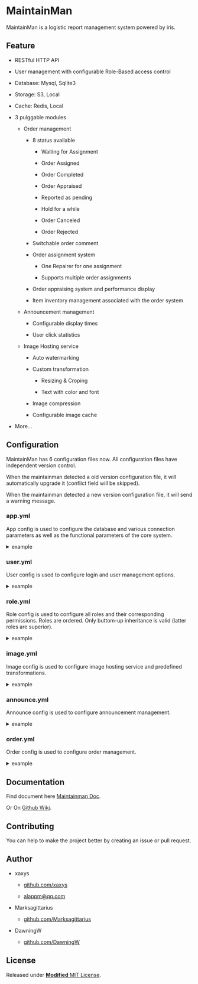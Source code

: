 # MaintainMan

MaintainMan is a logistic report management system powered by iris.

## Feature

- RESTful HTTP API

- User management with configurable Role-Based access control

- Database: Mysql, Sqlite3

- Storage: S3, Local

- Cache: Redis, Local

- 3 pulggable modules

  - Order management

    - 8 status available

      - Waiting for Assignment

      - Order Assigned

      - Order Completed

      - Order Appraised

      - Reported as pending

      - Hold for a while

      - Order Canceled

      - Order Rejected

    - Switchable order comment

    - Order assignment system

      - One Repairer for one assignment

      - Supports multiple order assignments

    - Order appraising system and performance display

    - Item inventory management associated with the order system

  - Announcement management
  
    - Configurable display times

    - User click statistics

  - Image Hosting service
  
    - Auto watermarking

    - Custom transformation

      - Resizing & Croping

      - Text with color and font

    - Image compression

    - Configurable image cache

- More...

## Configuration

MaintainMan has 6 configuration files now. All configuration files have independent version control.

When the maintainman detected a old version configuration file, it will automatically upgrade it (conflict field will be skipped).

When the maintainman detected a new version configuration file, it will send a warning message.

### app.yml

App config is used to configure the database and various connection parameters as well as the functional parameters of the core system.

<details>
<summary>example</summary>

```yaml
app:
  # application name.
  name: "maintainman"
  # listen port.
  listen: ":8080"
  # log level (debug, info, warn, error, fatal).
  loglevel: "debug"

  page:
    # max number of items in a page.
    # http request paramenter `limit` must not exceed this value.
    limit: 100
    # default number of items in a page.
    # this number will be used when http request paramenter `limit`
    # is not specified or <= 0.
    default: 50

token:
  # token secret.
  # IMPORTANT! you'd better change it to a random string or a strong
  # secret key.
  key: ""
  # token expire duration.
  expire: "30m"

database:
  # database type (mysql, sqlite).
  driver: "mysql"
  mysql:
    host: "localhost"
    port: 3306
    name: "maintainman"
    params: "parseTime=true&loc=Local&charset=utf8mb4"
    user: "root"
    password: ""
  sqlite:
    # sqlite database file path.
    path: "maintainman.db"

storage:
  # storage type (local, s3).
  driver: "local"
  local:
    path: "./images"
  # if s3 connection defined here, module config without s3 connection
  # will use the connection defined here.
  s3:
    access_key: ""
    secret_key: ""
    bucket: ""
    region: ""

cache:
  # cache type (local, redis).
  driver: "local"
  # cache limit. if the cache limit is reached, some entries will be
  # evicted automatically.
  # if the cache limit is 0, no entries will not be evicted.
  limit: 268435456 # 256M
  redis:
    host: "localhost"
    port: 6379
    password: ""

```

</details>

### user.yml

User config is used to configure login and user management options.

<details>
<summary>example</summary>

```yaml
wechat:
  # wechat appid.
  appid: ""
  # wechat secret.
  secret: ""
  # whether a unregistered user will be registered on wechat login.
  # if false, reponse code will be `403` when a unregistered user try
  # wechat login.
  # if true, a unregistered user will be registered on wechat login.
  # username will be open_id and user will be assigned a random password.
  fastlogin: true

# the admin user configuration.
# only apply at first initialization.
# IMPORTANT! you'd better change it to some strong password and delete
# belowing entries after the first initialization.
admin:
  name: "admin"
  display_name: "maintainman default admin"
  role_name: "super_admin"
  password: "12345678"

```

</details>

### role.yml

Role config is used to configure all roles and their corresponding permissions. Roles are ordered. Only buttom-up inheritance is valid (latter roles are superior).

<details>
<summary>example</summary>

```yaml
role:

- display_name: 封停用户
  name: banned
  permissions: []
  inheritance: []

- name: guest
  display_name: 访客
  guest: true
  permissions:
  - user.register
  - user.login
  - user.wxlogin
  - user.wxregister
  inheritance: []

- name: user
  display_name: 普通用户
  default: true
  permissions:
  - image.upload
  - image.view
  - user.view
  - user.update
  - user.renew
  - role.view
  - announce.view
  - announce.hit
  - order.view
  - order.create
  - order.cancel
  - order.update
  - order.appraise
  - order.urgence
  - order.comment.view
  - order.comment.create
  - order.comment.delete
  - tag.view.1
  - tag.add.1
  # `tag.add.1` is a special permission.
  # in `perm.?` pattern, if `?` is a number, the number will be compared
  # to judge whether the role has the permission.
  # e.g. if a role has `perm.2`, then the `perm.2` and `perm.1` will be
  # judge as true.
  inheritance:
  - guest

- name: maintainer
  display_name: 维护工
  permissions:
  - order.viewfix
  - order.reject
  - order.report
  - order.complete
  - item.consume
  - item.viewall
  - tag.view.2
  - tag.add.2
  inheritance:
  - user

- name: super_maintainer
  display_name: 维护工（可自行接单）
  permissions:
  - order.selfassign
  - order.viewall
  inheritance:
  - maintainer

- name: admin
  display_name: 管理员
  permissions:
  - image.*
  - division.*
  - announce.*
  - order.*
  - tag.*
  - item.*
  # in `perm.*` pattern, `*` means any, all sub permissions under perm will
  # be judged as true.
  inheritance:
  - maintainer

- name: super_admin
  display_name: 超级管理员
  permissions:
  - '*'
  inheritance:
  - admin

```

</details>

### image.yml

Image config is used to configure image hosting service and predefined transformations.

<details>
<summary>example</summary>

```yaml
# jpeg compression quality.
jpeg_quality: 80
# max gif color number.
gif_num_colors: 256
# all image after transformation will be cached as jpeg.
cache_as_jpeg: true
# all image uploaded will be saved as gif.
save_as_jpeg: false

upload:
  # upload request returns straight after image is processed by the server.
  # but saving might still fail.
  async: false
  # the max file size of image allowed to upload.
  max_file_size: 10485760 # 10 MB
  # the max dimension of image allowed to upload.
  max_pixels: 15000000    # 15 million pixels
  # the throttling rate control.
  throttling:
    # the max number of requests allowed in a period.
    burst: 20
    # the duration between requests.
    rate: 1
    # the purge duration.
    purge: 1m
    # the expiration duration.
    expire: 1m

cache:
  # cache type (local, redis).
  driver: local
  # cache limit. if the cache limit is reached, image in storage
  # will be deteted automatically.
  # if the cache limit is 0, no entries will not be evicted.
  # (strongly not recommended)
  limit: 1073741824 # 1 GB
  # if redis, connection has been configured in app.yml

storage:
  # storage type (local, s3).
  driver: local
  local:
    path: ./images
  s3:
    # if access_key and secret_key are not set, s3 connection defined
    # in app.yml will be used.
    # access_key: ""
    # secret_key: ""
    # region: ""
    bucket: "Image"
  # image cache storage. sub path of main storage.
  # e.g. if main storage is ./images, cache storage is ./images/cache,
  cache:
    # whether the storage path will be cleaned up on server start.
    # recommended to be true if you are using local cache instead of redis.
    clean: true

transformations:
  # predefined transformations.
  # square returns a 256 x 256 square image chopped from the center.
  square:
    params:   w_256,h_256,c_p,g_c
    # Run on every upload
    eager:   true
  # watermarked returns a equal scaling, 800 widthm, watermarked image.
  watermarked:
    # if params is not set, the transformation will be applied on.
    default: true
    params: w_800
    texts:
    # text will be added to the bottom right corner of the image.
    # the {{.Name}} will be replaced by the upload user name.
    - content: "{{.Name}}@MaintainMan"
      gravity: se
      # text position in the image. relative to gravity.
      # non-negative integer.
      x-pos:   10
      y-pos:   0
      # color format is hex.
      # e.g. #RRGGBBAA or #RRGGBB or #RGBA or #RGB
      color:   "#808080CC"
      # font file path. if not set, will search filename in
      # embedded fonts.
      font:    fonts/SourceHanSans-Regular.ttf
      size:    14

```

</details>

### announce.yml

Announce config is used to configure announcement management.

<details>
<summary>example</summary>

```yaml
# the duration that a user hit the same announcement will not
# be counted repeatedly.
hit_expire: "12h"

cache:
  driver: "local"
  limit: 268435456 # 256M

```

</details>

### order.yml

Order config is used to configure order management.

<details>
<summary>example</summary>

```yaml
# Whether item count can be negative.
# if false, an `item count is not enough` error may be returned on
# item consuming.
item_can_negative: true

appraise:
  # the duration that a user can appraise the order after the
  # order completed.
  # the order will be appraised automatically after the duration.
  timeout: "72h"
  # the duration that the system will check the timeouted unappraised order.
  purge: "10m"
  # the default appraise score of timeouted unappraised order.
  default: 5

```

</details>

## Documentation

Find document here [Maintainman Doc](https://maintainman.oasis.run/).

Or On [Github Wiki](https://github.com/xaxys/MaintainMan/wiki/API-Docs).

## Contributing

You can help to make the project better by creating an issue or pull request.

## Author

- xaxys

  - [github.com/xaxys](https://github.com/xaxys)

  - [alappm@qq.com](mailto:alappm@qq.com)

- Marksagittarius

  - [github.com/Marksagittarius](https://github.com/Marksagittarius)

- DawningW

  - [github.com/DawningW](https://github.com/DawningW)

## License

Released under [**Modified** MIT License](https://github.com/xaxys/MaintainMan/blob/master/LICENSE).
